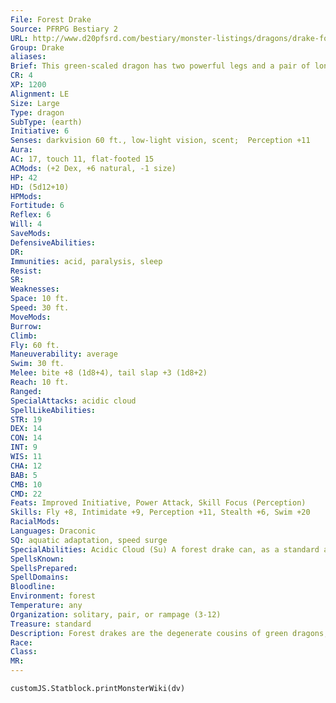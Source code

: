 ```yaml
---
File: Forest Drake
Source: PFRPG Bestiary 2
URL: http://www.d20pfsrd.com/bestiary/monster-listings/dragons/drake-forest
Group: Drake
aliases: 
Brief: This green-scaled dragon has two powerful legs and a pair of long, leathery wings. A long spike adorns its thrashing tail.
CR: 4
XP: 1200
Alignment: LE
Size: Large
Type: dragon
SubType: (earth)
Initiative: 6
Senses: darkvision 60 ft., low-light vision, scent;  Perception +11
Aura: 
AC: 17, touch 11, flat-footed 15
ACMods: (+2 Dex, +6 natural, -1 size)
HP: 42
HD: (5d12+10)
HPMods: 
Fortitude: 6
Reflex: 6
Will: 4
SaveMods: 
DefensiveAbilities: 
DR: 
Immunities: acid, paralysis, sleep
Resist: 
SR: 
Weaknesses: 
Space: 10 ft.
Speed: 30 ft.
MoveMods: 
Burrow: 
Climb: 
Fly: 60 ft.
Maneuverability: average
Swim: 30 ft.
Melee: bite +8 (1d8+4), tail slap +3 (1d8+2)
Reach: 10 ft.
Ranged: 
SpecialAttacks: acidic cloud
SpellLikeAbilities: 
STR: 19
DEX: 14
CON: 14
INT: 9
WIS: 11
CHA: 12
BAB: 5
CMB: 10
CMD: 22
Feats: Improved Initiative, Power Attack, Skill Focus (Perception)
Skills: Fly +8, Intimidate +9, Perception +11, Stealth +6, Swim +20
RacialMods: 
Languages: Draconic
SQ: aquatic adaptation, speed surge
SpecialAbilities: Acidic Cloud (Su) A forest drake can, as a standard action, spit a ball of acid that bursts into a cloud on impact. This attack has a range of 60 feet and deals 4d6 points of acid damage (Reflex DC 14 half) to all creatures within the resulting 10-foot-radius spread.  The cloud remains for 1d4 rounds once created, acting as a 10-foot-radius obscuring mist (it no longer causes damage), but a strong wind disperses it in a single round. Once a forest drake has used its acidic cloud breath, it cannot do so again for 1d6 rounds. The Reflex save is Constitution-based.  Aquatic Adaptation (Ex) A forest drake can breathe underwater indefinitely and can freely use its breath weapon and other abilities while underwater. The acidic cloud created by that attack dissipates after 1 round if used underwater.  Speed Surge (Ex) Three times per day as a swift action, a forest drake may draw on its draconic heritage for a boost of strength and speed to take an additional move action in that round.
SpellsKnown: 
SpellsPrepared: 
SpellDomains: 
Bloodline: 
Environment: forest
Temperature: any
Organization: solitary, pair, or rampage (3-12)
Treasure: standard
Description: Forest drakes are the degenerate cousins of green dragons, possessed of cruel cunning but little actual wit. Like most drakes, forest drakes are bullies, prowling deep forests in search of their favorite prey-elves and fey. Forest drakes eagerly attack communities of such forest creatures unless driven off with arrows or other shows of force.  Like many other drake types, forest drakes organize themselves in packs called "rampages," and keep communal lairs in secluded forest locations. Such packs are usually made up of siblings who break from the pack only during mating season. A forest drake pack has a distinct pecking order, with younger and newer members receiving the least desirable portions of pack kills and the fewest mating options.  Forest drakes mate once a year, but do little to raise their offspring. A female lays a clutch of four to eight eggs, but abandons her young as soon as they hatch. Forest drake hatchlings immediately band together in a pack.  While few survive so long, forest drakes can live up to 200 years. Forest drakes are typically about 10 feet long with equally long tails, and weigh around 1,000 pounds.
Race: 
Class: 
MR: 
---
```

```dataviewjs
customJS.Statblock.printMonsterWiki(dv)
```
